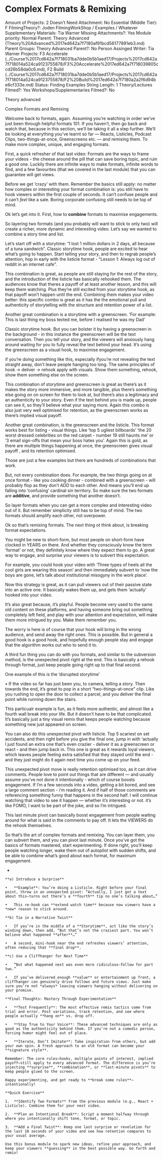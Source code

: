 # Complex Formats & Remixing

Amount of Projects: 2
Doesn't Need Attachment: No
Essential (Middle Tier): F
FilmingTheory?: Joden
FilmingWorkShop / Examples / Whatever Supplementary Materials: Tia Warner
Missing Attachments?: Yes
Module priority: Normal
Parent: Theory Advanced (Theory%20Advanced%2017ed642a7f7180af91bcd56177891eb3.md)
Parent Groups: Theory Advanced
Parent?: No
Person Assinged Writer: Tia Warner
Projects: F3 Accelerate (../Course%2017cd642a7f718031ba7dde0b5b1aed17/Projects%2017cd642a7f718014a524ca9123755878/F3%20Accelerate%2017ed642a7f718039805ccd26b58da0c6.md), F2 Build (../Course%2017cd642a7f718031ba7dde0b5b1aed17/Projects%2017cd642a7f718014a524ca9123755878/F2%20Build%2017ed642a7f7180a2a2f6d94be6cf333e.md)
Status: Finding Examples
String Length: 1
Theory/Lectures Filmed?: Yes
Workshops/Supplementaries Filmed?: No

Theory advanced

Complex Formats and Remixing

Welcome back to formats, again. Assuming you’re watching in order we’ve just been through helpful formats 101. If you haven’t, then go back and watch that, because in this section, we’ll be taking it all a step further. We’ll be looking at everything you’ve learnt so far — Reacts, Listicles, Podcast Clips, two-things-at-once, Greenscreens etc. — and remixing them. To make more complex, unique, and engaging formats. 

First, a quick refresher of that last video: Formats are the ways to frame your videos - the cheese around the pill that can save boring topic, and ruin a good one. Luckily there are infinite ways to make formats, infinite words to find, and a few favourites (that we covered in the last module) that you can guarantee will get views. 

Before we get ‘crazy’ with them. Remember the basics still apply: no matter how complex or interesting your format combination is: you still have to hook viewers within the first couple of seconds. It can’t confuse people and it can’t *feel* like a sale.  Boring corporate confusing still needs to be top of mind. 

Ok let’s get into it. First, how to **combine** formats to maximise engagements. 

So layering two formats (and you probably will want to stick to only two) will create a richer, more dynamic and interesting video. Let’s say we wanted to combine a story time and list. 

Let’s start off with a storytime: “I lost 1 million dollars in 2 days, all because of a tuna sandwich”. Classic storytime hook, people are excited to hear what’s going to happen. Start telling your story, and then to regrab people’s attention, hop in early with the listicle format - “Lesson 1: Always log out of reddit in an internet cafe”. 

This combination is great, as people are still staying for the rest of the story, and the introduction of the listicle has basically rehooked them. The audiences know that theres a payoff of at least another lesson, and this will keep them watching. Plus they’re still excited from your storytime hook, as that payoff won’t happen until the end. Combining them makes your video better: this specific combo is great as it has the the emotional pull and authenticity of storytelling with the structure and retention power of a list. 

Another great combination is a  storytime with a greenscreen. ‘For example: This is last thing my boss texted me, before I realised he was my Dad’ 

Classic storytime hook. But you can bolster it by having a greenscreen in the background - in this instance the greenscreen will be the text conversation. Then you tell your story, and the viewers will anxiously hang around waiting for you to fully reveal the text behind your head. It’s using the greenscreen as a visual hook, to maximise engagement. 

if you’re doing something like this, especially ifyou’re not revealing the text straight away, don’t leave people hanging too long. The same principles of hook → deliver → rehook apply with visuals. Show them something, rehook, show them something else on the screen.

This combination of storytime and greenscreen is great as there’s as it makes the story more immersive, and more tangible, plus there’s something else going on on screen for them to look at, but there’s also a legitimacy and an authenticity to your story. Even if the text behind you is made up, people can see it, so they’ll believe what your saying more. Again this combo is also just very well optimised for retention, as the greenscreen works as there’s implied visual payoff. 

Another great combination, is the greenscreen and the listicle. This format works best for listing - visual things. Like ‘top 5 ugliest billboards’ ‘the 20 worst dressed celebrities on the red carpet - number 19 still haunts me’ or ‘3 email sign-offs that mean your boss hates you’. Again this is gold, as there are multiple things happening at once, the greenscreen gives visual payoff , and its retention optimised. 

Those are just a few examples but there are hundreds of combinations that work. 

But, not every combination does. For example, the two things going on at once format - like you cooking dinner - combined with a greenscreen - will probably flop as they don’t ADD to each other. And means you’ll end up falling into ‘confusing’ cardinal sin territory. So make sure the two formats are **additive**, and provide something that another doesn’t. 

So layer formats when you can get a more complex and interesting video out of it. But remember simplicity still has to be top of mind. The two formats should amplify each other, not overpower.

Ok so that’s remixing formats. The next thing ot think about, is breaking format expectations.  

You might be new to short-form, but most people on short-form have clocked in YEARS on there. And whether they consciously know the term ‘format’ or not, they definitely know where they expect them to go. A great way to engage, and surprise your viewers is to subvert this expectation. 

For example, you could hook your video with ‘Three types of heels all the cool girls are wearing this season’ and then immediately subvert to ‘now the boys are gone, let’s talk about institutional misogyny in the work place’. 

Now this strategy is great, as it can pull viewers out of their passive state into an active one. It basically wakes them up, and gets them ‘actually’ hooked into your video.  

It’s also great because, it’s playful. People become very used to the same old content on these platforms, and having someone bring out something completely left field, and play with your attention and expectation, will make them more intrigued by you. Make them remember you. 

The worry is here is of course that your hook will bring in the wrong audience, and send away the right ones. This is possible. But in general a good hook is a good hook, and hopefully enough people stay and engage that the algorithm works out who to send it to. 

A third fun thing you can do with you formats, and similar to the subversion method, is the unexpected pivot right at the end. This is basically a rehook through format, just keep people going right up to that final second.

One example of this is the ‘disrupted storytime’

• If the video so far has just been you, to camera, telling a story. Then towards the end, it’s great to pop in a short “two-things-at-once” clip. Like you rushing to open the door to collect a parcel, and you deliver the final point while running down the stairs. 

This particualr example is fun, as it feels more authentic, and almost like a fourth wall break into your life. But it doesn’t have to be that complicated. It’s basically just a tiny visual remix that keeps people watching because something new just appeared on screen. 

You can also do this unexpected pivot with listicle. Top 5 scariest on set accidents, and then right before you give the final one, jump in with ‘actually I just found an extra one that’s even crazier - deliver it as a greenscreen or react -  and then jump back in. This one is great as it rewards loyal viewers, which leaves people feeling extra satisfied that they stayed until the end - and they just might do it again next time you come up on your feed. 

This unexpected pivot move is really retention optimised too, as it can drive comments. People love to point out things that are different — and usually assume you’ve not done it intentionally - which of course boosts engagement. If I’m a few seconds into a video, getting a bit bored, and see a large comment section - i’m reading it. And if half of those comments are referencing something funny that happens in the second half. I will continue watching that video to see it happen — whether it’s interesting or not. it’s like FOMO, I want to be part of the joke, and so I’m intrigued. 

This last minute pivot can basically boost engagement from people waiting around for what is said in the comments to pay off. It lets the VIEWERS do the rehook themselves.

So that’s the art of complex formats and remixing. You can layer them, you can subvert them, and you can pivot last minute. Once you’ve got the basics of formats mastered, start experimenting. If done right, you’ll keep people watching longer, wake them out of autopilot with sudden shifts, and be able to combine what’s good about each format, for maximum engagement.

- 
    
    **a) Introduce a Surprise**
    
    •	**Example**: You’re doing a Listicle. Right before your final point, throw in an unexpected pivot: “Actually, I just got a text about this—turns out there’s a **fourth** tip no one’s talking about…”
    
    •	This re-hook can **extend watch time** because now viewers have a *new* reason to stick around.
    
    **b) Tie in a Narrative Twist**
    
    •	If you’re in the middle of a **Storytime**, act like the story’s winding down, then add, “But that’s not the craziest part. You won’t believe what happened **after**…”
    
    •	A second, mini-hook near the end refreshes viewers’ attention, often reducing that **final drop**.
    
    **c) Use a Cliffhanger for Next Time**
    
    •	“But what happened next was even more ridiculous—follow for part two.”
    
    •	If you’ve delivered enough **value** or entertainment up front, a cliffhanger can genuinely drive follows and future views. Just make sure you’re not *always* leaving viewers hanging without delivering on your promise.
    
    **Final Thoughts: Mastery Through Experimentation**
    
    •	**Test Frequently**: The most effective remix tactics come from trial and error. Post variations, track retention, and see where people actually **hang on** vs. drop off.
    
    •	**Stay True to Your Voice**: These advanced techniques are only as good as the authenticity behind them. If you’re not a comedic person, forcing humor might feel out of place.
    
    •	**Iterate, Don’t Imitate**: Take inspiration from others, but add your own spin. A fresh approach to an old format can become your **signature style**.
    
    Remember: The core rules—hooks, multiple points of interest, implied payoff—still apply to every advanced format. The difference is you’re injecting **surprise**, **combination**, or **last-minute pivots** to keep people glued to the screen.
    
    Happy experimenting, and get ready to **break some rules**—intentionally!
    
    **Quick Exercise**
    
    1.	**Identify Two Formats** from the previous module (e.g., React + Listicle). Combine them for your next video.
    
    2.	**Plan an Intentional Break**: Script a moment halfway through where you intentionally shift tone, format, or topic.
    
    3.	**Add a Final Twist**: Keep one last surprise or revelation for the last 10 seconds of your video and see how retention compares to your usual average.
    
    Use this bonus module to spark new ideas, refine your approach, and keep your viewers **guessing** in the best possible way. Go forth and remix!